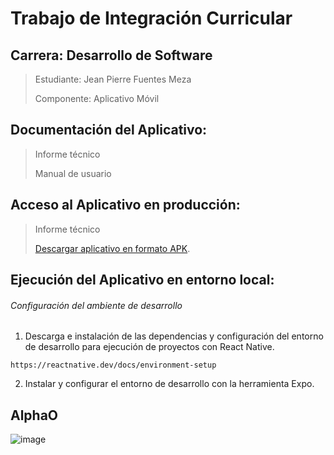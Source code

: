 # Trabajo de Integración Curricular
## Carrera: Desarrollo de Software
 > Estudiante: Jean Pierre Fuentes Meza
 > 
 > Componente: Aplicativo Móvil
## Documentación del Aplicativo:
 > Informe técnico
 > 
 > Manual de usuario
## Acceso al Aplicativo en producción:
 > Informe técnico
 > 
 > [Descargar aplicativo en formato APK](https://epnecuador-my.sharepoint.com/:u:/g/personal/jean_fuentes_epn_edu_ec/EUE2DuSTkKBLsKztB1Uso0UB0VsGtdBkNefbpZ4j0gUjzw?e=jWNXrK).
## Ejecución del Aplicativo en entorno local:
###### Configuración del ambiente de desarrollo
1. Descarga e instalación de las dependencias y configuración del entorno de desarrollo para ejecución de proyectos con React Native.
```
https://reactnative.dev/docs/environment-setup
```
2. Instalar y configurar el entorno de desarrollo con la herramienta Expo.


## AlphaO
![image](https://user-images.githubusercontent.com/74626067/218285846-e07cacbc-015a-425c-a000-06871618c254.png)

